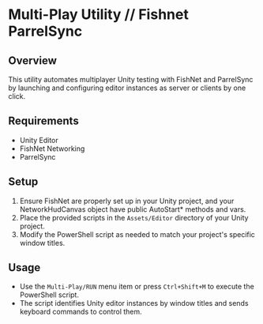 
# Multi-Play Utility // Fishnet ParrelSync

## Overview
This utility automates multiplayer Unity testing with FishNet and ParrelSync by launching and configuring editor instances as server or clients by one click.

## Requirements
- Unity Editor
- FishNet Networking
- ParrelSync

## Setup
1. Ensure FishNet are properly set up in your Unity project, and your NetworkHudCanvas object have public AutoStart* methods and vars.
2. Place the provided scripts in the `Assets/Editor` directory of your Unity project.
3. Modify the PowerShell script as needed to match your project's specific window titles.

## Usage
- Use the `Multi-Play/RUN` menu item or press `Ctrl+Shift+M` to execute the PowerShell script.
- The script identifies Unity editor instances by window titles and sends keyboard commands to control them.

